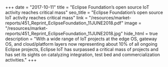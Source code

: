 +++
date = "2017-10-11"
title = "Eclipse Foundation’s open source IoT activity reaches critical mass"
seo_title = "Eclipse Foundation’s open source IoT activity reaches critical mass"
link = "/resources/market-reports/451_Reprint_EclipseFoundation_11JUNE2018.pdf"
image = "/resources/market-reports/451_Reprint_EclipseFoundation_11JUNE2018.jpg"
hide_html = true
description = "With a wide range of IoT projects at the edge OS, gateway OS, and cloud/platform layers now representing about 10% of all ongoing Eclipse projects, Eclipse IoT has surpassed a critical mass of projects and has set its sights on catalyzing integration, test bed and commercialization activities."
+++